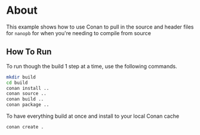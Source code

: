 # About
This example shows how to use Conan to pull in the source and header files for `nanopb`
for when you're needing to compile from source

## How To Run
To run though the build 1 step at a time, use the following commands.
```sh
mkdir build
cd build
conan install ..
conan source ..
conan build ..
conan package ..
```

To have everything build at once and install to your local Conan cache
```sh
conan create .
```
